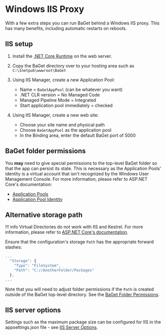 # Windows IIS Proxy

With a few extra steps you can run BaGet behind a Windows IIS proxy. This has many benefits, including automatic restarts on reboots.

## IIS setup

1. Install the [.NET Core Runtime](https://dotnet.microsoft.com/download) on the web server.
1. Copy the BaGet directory over to your hosting area such as `C:\Inetpub\wwwroot\BaGet`
1. Using IIS Manager, create a new Application Pool:

    - Name = `BaGetAppPool` (can be whatever you want)
    - .NET CLR version = No Managed Code
    - Managed Pipeline Mode = Integrated
    - Start application pool immediately = checked

1. Using IIS Manager, create a new web site:
    - Choose your site name and physical path
    - Choose `BaGetAppPool` as the application pool
    - In the Binding area, enter the default BaGet port of 5000

## BaGet folder permissions

You **may** need to give special permissions to the top-level BaGet folder so that the app can persist its state. This is necessary as the Application Pools' identity is a virtual account that isn't recognized by the Windows User Management Console. For more information, please refer to ASP.NET Core's documentation:

* [Application Pools](https://docs.microsoft.com/en-us/aspnet/core/host-and-deploy/iis/?view=aspnetcore-2.2#application-pools)
* [Application Pool Identity](https://docs.microsoft.com/en-us/aspnet/core/host-and-deploy/iis/?view=aspnetcore-2.2#application-pool-identity)

## Alternative storage path

!!! info
    Virtual Directories do not work with IIS and Kestrel. For more information, please refer to [ASP.NET Core's documentation](https://docs.microsoft.com/en-us/aspnet/core/host-and-deploy/iis/?view=aspnetcore-2.2#virtual-directories).

Ensure that the configuration's storage `Path` has the appropriate forward slashes:

```javascript
...
  "Storage": {
    "Type": "FileSystem",
    "Path": "C://AnotherFolder/Packages"
  },
...
```

Note that you will need to adjust folder permissions if the `Path` is created outside of the BaGet top-level directory. See the [BaGet Folder Permissions](#baget-folder-permissions).


## IIS server options

Settings such as the maximum package size can be configured for IIS in the appsettings.json file - see [IIS Server Options](../configuration.md#iis-server-options).